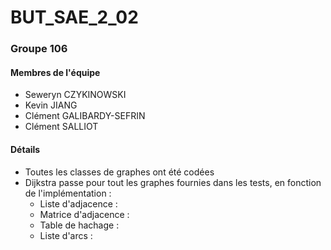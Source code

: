 # BUT_SAE_2_02

### **Groupe 106**

#### Membres de l'équipe

* Seweryn CZYKINOWSKI
* Kevin JIANG
* Clément GALIBARDY-SEFRIN
* Clément SALLIOT

#### Détails

* Toutes les classes de graphes ont été codées
* Dijkstra passe pour tout les graphes fournies dans les tests, en fonction de l'implémentation :
    * Liste d'adjacence :
    * Matrice d'adjacence : 
    * Table de hachage : 
    * Liste d'arcs :
